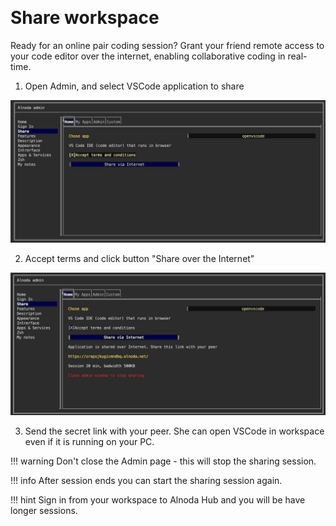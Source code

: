 <p align="center">
  <img src="../img/both-programming.svg" alt="" width="350">
</p>

# Share workspace

Ready for an online pair coding session? Grant your friend remote access to your code editor over the internet, 
enabling collaborative coding in real-time. 

1. Open Admin, and select VSCode application to share 

![share 1](img/share1.jpg)

2. Accept terms and click button "Share over the Internet"

![share 2](img/share2.jpg)

3. Send the secret link with your peer. She can open VSCode in workspace even if it is running on your PC.

!!! warning 
    Don't close the Admin page - this will stop the sharing session.

!!! info 
    After session ends you can start the sharing session again. 

!!! hint
    Sign in from your workspace to Alnoda Hub and you will be have longer sessions.
